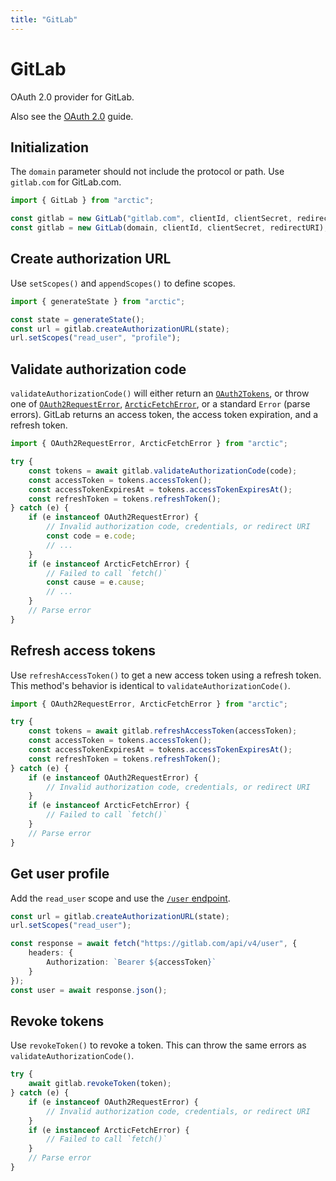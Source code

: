 ```yaml
---
title: "GitLab"
---
```


# GitLab

OAuth 2.0 provider for GitLab.

Also see the [OAuth 2.0](/guides/oauth2) guide.

## Initialization

The `domain` parameter should not include the protocol or path. Use `gitlab.com` for GitLab.com.

```ts
import { GitLab } from "arctic";

const gitlab = new GitLab("gitlab.com", clientId, clientSecret, redirectURI);
const gitlab = new GitLab(domain, clientId, clientSecret, redirectURI);
```

## Create authorization URL

Use `setScopes()` and `appendScopes()` to define scopes.

```ts
import { generateState } from "arctic";

const state = generateState();
const url = gitlab.createAuthorizationURL(state);
url.setScopes("read_user", "profile");
```

## Validate authorization code

`validateAuthorizationCode()` will either return an [`OAuth2Tokens`](/reference/OAuth2Tokens), or throw one of [`OAuth2RequestError`](/reference/OAuth2RequestError), [`ArcticFetchError`](/reference/ArcticFetchError), or a standard `Error` (parse errors). GitLab returns an access token, the access token expiration, and a refresh token.

```ts
import { OAuth2RequestError, ArcticFetchError } from "arctic";

try {
	const tokens = await gitlab.validateAuthorizationCode(code);
	const accessToken = tokens.accessToken();
	const accessTokenExpiresAt = tokens.accessTokenExpiresAt();
	const refreshToken = tokens.refreshToken();
} catch (e) {
	if (e instanceof OAuth2RequestError) {
		// Invalid authorization code, credentials, or redirect URI
		const code = e.code;
		// ...
	}
	if (e instanceof ArcticFetchError) {
		// Failed to call `fetch()`
		const cause = e.cause;
		// ...
	}
	// Parse error
}
```

## Refresh access tokens

Use `refreshAccessToken()` to get a new access token using a refresh token. This method's behavior is identical to `validateAuthorizationCode()`.

```ts
import { OAuth2RequestError, ArcticFetchError } from "arctic";

try {
	const tokens = await gitlab.refreshAccessToken(accessToken);
	const accessToken = tokens.accessToken();
	const accessTokenExpiresAt = tokens.accessTokenExpiresAt();
	const refreshToken = tokens.refreshToken();
} catch (e) {
	if (e instanceof OAuth2RequestError) {
		// Invalid authorization code, credentials, or redirect URI
	}
	if (e instanceof ArcticFetchError) {
		// Failed to call `fetch()`
	}
	// Parse error
}
```

## Get user profile

Add the `read_user` scope and use the [`/user` endpoint](https://docs.gitlab.com/ee/api/users.html#list-current-user).

```ts
const url = gitlab.createAuthorizationURL(state);
url.setScopes("read_user");
```

```ts
const response = await fetch("https://gitlab.com/api/v4/user", {
	headers: {
		Authorization: `Bearer ${accessToken}`
	}
});
const user = await response.json();
```

## Revoke tokens

Use `revokeToken()` to revoke a token. This can throw the same errors as `validateAuthorizationCode()`.

```ts
try {
	await gitlab.revokeToken(token);
} catch (e) {
	if (e instanceof OAuth2RequestError) {
		// Invalid authorization code, credentials, or redirect URI
	}
	if (e instanceof ArcticFetchError) {
		// Failed to call `fetch()`
	}
	// Parse error
}
```
